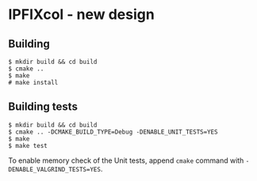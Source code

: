 # IPFIXcol - new design

## Building

```
$ mkdir build && cd build
$ cmake ..
$ make
# make install
```

## Building tests

```
$ mkdir build && cd build
$ cmake .. -DCMAKE_BUILD_TYPE=Debug -DENABLE_UNIT_TESTS=YES
$ make
$ make test
```

To enable memory check of the Unit tests, append `cmake` command with 
`-DENABLE_VALGRIND_TESTS=YES`.
